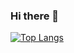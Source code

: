 ### Hi there 👋

[![Top Langs](https://github-readme-stats.vercel.app/api/top-langs/?username=pataro97&hide=html)](https://github.com/pataro97)
